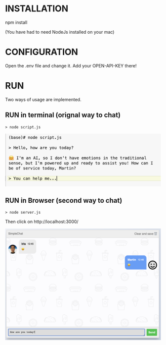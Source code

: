 # INSTALLATION

npm install

(You have had to need NodeJs installed on your mac)

# CONFIGURATION

Open the .env file and change it.
Add your OPEN-API-KEY there!

# RUN
Two ways of usage are implemented.

## RUN in terminal (orignal way to chat)

```console
> node script.js
```

<img src="screenshots/terminal.png">


## RUN in Browser (second way to chat)

```console
> node server.js
```

Then click on http://localhost:3000/

<img src="screenshots/web.png">


